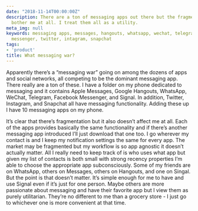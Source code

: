 ```yaml
---
date: "2018-11-14T00:00:00Z"
description: There are a ton of messaging apps out there but the fragmentation doesn't
  bother me at all. I treat them all as a utility.
meta_img: null
keywords: messaging apps, messages, hangouts, whatsapp, wechat, telegraph, signal,
  messenger, twitter, intagram, snapchat
tags:
- 'product'
title: What messaging war?
---
```


Apparently there’s a “messaging war” going on among the dozens of apps and social networks, all competing to be the dominant messaging app. There really are a ton of these. I have a folder on my phone dedicated to messaging and it contains Apple Messages, Google Hangouts, WhatsApp, WeChat, Telegram, Facebook Messenger, and Signal. In addition, Twitter, Instagram, and Snapchat all have messaging functionality. Adding these up I have 10 messaging apps on my phone.

It’s clear that there’s fragmentation but it also doesn’t affect me at all. Each of the apps provides basically the same functionality and if there’s another messaging app introduced I’ll just download that one too. I go wherever my contact is and I keep my notification settings the same for every app. The market may be fragmented but my workflow is so app agnostic it doesn’t actually matter. All I really need to keep track of is who uses what app but given my list of contacts is both small with strong recency properties I’m able to choose the appropriate app subconsciously. Some of my friends are on WhatsApp, others on Messages, others on Hangouts, and one on Singal. But the point is that doesn’t matter. It’s simple enough for me to have and use Signal even if it’s just for one person. Maybe others are more passionate about messaging and have their favorite app but I view them as purely utilitarian. They’re no different to me than a grocery store - I just go to whichever one is more convenient at that time.

